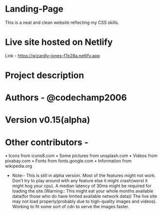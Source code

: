 # Landing-Page

This is a neat and clean website reflecting my CSS skills.

# Live site hosted on Netlify

Link - https://wizardly-jones-f7e28a.netlify.app

# Project description

# Authors - @codechamp2006

# Version v0.15(alpha)

# Other contributors -

• Icons from icons8.com
• Some pictures from unsplash.com
• Videos from pixabay.com
• Fonts from fonts.google.com
• Information from wikipedia.org

* Note:- This is still in alpha version. 
Most of the features might not work. 
Don't try to play around with any feature else it might crash(worst it might hog your cpu).
A median latency of 30ms might be required for loading the site.(Warning:: This might eat your whole months available data(for those who do have limited available network data))
The live site may not load properly(probably due to high-quality images and videos).
Working to fit some sort of cdn to serve the images faster.
